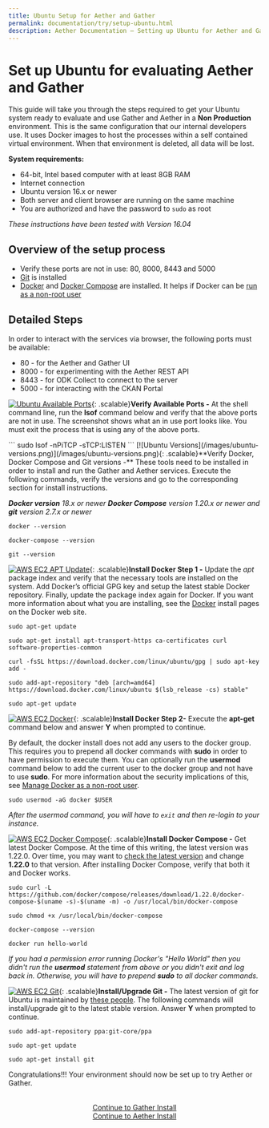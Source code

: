 ```yaml
---
title: Ubuntu Setup for Aether and Gather
permalink: documentation/try/setup-ubuntu.html
description: Aether Documentation – Setting up Ubuntu for Aether and Gather evaluation
---
```

# Set up Ubuntu for evaluating Aether and Gather
This guide will take you through the steps required to get your Ubuntu system ready to evaluate and use Gather and Aether in a **Non Production** environment. This is the same configuration that our internal developers use. It uses Docker images to host the processes within a self contained virtual environment.  When that environment is deleted, all data will be lost.  

**System requirements:**
* 64-bit, Intel based computer with at least 8GB RAM
* Internet connection
* Ubuntu version 16.x or newer
* Both server and client browser are running on the same machine
* You are authorized and have the password to `sudo` as root

_These instructions have been tested with Version 16.04_

## Overview of the setup process
* Verify these ports are not in use: 80, 8000, 8443 and 5000
* [Git](https://git-scm.com/)  is installed 
* [Docker](https://docs.docker.com/install/linux/docker-ce/ubuntu/) and [Docker Compose](https://docs.docker.com/compose/) are installed. It helps if Docker can be [run as a non-root user](https://docs.docker.com/install/linux/linux-postinstall/)

## Detailed Steps

In order to interact with the services via browser, the following ports must be available:
* 80 - for the Aether and Gather UI
* 8000 - for experimenting with the Aether REST API
* 8443 - for ODK Collect to connect to the server
* 5000 - for interacting with the CKAN Portal

[![Ubuntu Available Ports](/images/ubuntu-ports.png)](/images/ubuntu-ports.png){: .scalable}**Verify Available Ports -** At the shell command line, run the **lsof** command below and verify that the above ports are not in use.  The screenshot shows what an in use port looks like.  You must exit the process that is using any of the above ports.
<p style="clear: both;"/>
```
sudo lsof -nPiTCP -sTCP:LISTEN
```
[![Ubuntu Versions](/images/ubuntu-versions.png)](/images/ubuntu-versions.png){: .scalable}**Verify Docker, Docker Compose and Git versions -** These tools need to be installed in order to install and run the Gather and Aether services.  Execute the following commands, verify the versions and go to the corresponding section for install instructions.  

_**Docker version** 18.x or newer **Docker Compose** version 1.20.x or newer and **git** version 2.7.x or newer_

<p style="clear: both;"/>

```
docker --version

docker-compose --version

git --version
```
[![AWS EC2 APT Update](/images/aws-ec2-docker1.png)](/images/aws-ec2-docker1.png){: .scalable}**Install Docker Step 1 -** Update the _apt_ package index and verify that the necessary tools are installed on the system.  Add Docker’s official GPG key and setup the latest stable Docker repository. Finally, update the package index again for Docker. If you want more information about what you are installing, see the [Docker](https://docs.docker.com/install/linux/docker-ce/ubuntu/) install pages on the Docker web site.
<p style="clear: both;"/>

```
sudo apt-get update

sudo apt-get install apt-transport-https ca-certificates curl software-properties-common

curl -fsSL https://download.docker.com/linux/ubuntu/gpg | sudo apt-key add -

sudo add-apt-repository "deb [arch=amd64] https://download.docker.com/linux/ubuntu $(lsb_release -cs) stable"

sudo apt-get update
```
<p style="clear: both;"/>

[![AWS EC2 Docker](/images/aws-ec2-docker2.png)](/images/aws-ec2-docker2.png){: .scalable}**Install Docker Step 2-** Execute the **apt-get** command below and answer **Y** when prompted to continue.  

By default, the docker install does not add any users to the docker group.  This requires you to prepend all docker commands with **sudo** in order to have permission to execute them.  You can optionally run the **usermod** command below to add the current user to the docker group and not have to use **sudo**. For more information about the security implications of this, see [Manage Docker as a non-root user](https://docs.docker.com/install/linux/linux-postinstall).
<p style="clear: both;"/>

```
sudo usermod -aG docker $USER
```
_After the usermod command, you will have to `exit` and then re-login to your instance._

[![AWS EC2 Docker Compose](/images/aws-ec2-docker3.png)](/images/aws-ec2-docker3.png){: .scalable}**Install Docker Compose -**  Get latest Docker Compose.  At the time of this writing, the latest version was 1.22.0.  Over time, you may want to [check the latest version](https://github.com/docker/compose/releases) and change **1.22.0** to that version.  After installing Docker Compose, verify that both it and Docker works.
<p style="clear: both;"/>

```
sudo curl -L https://github.com/docker/compose/releases/download/1.22.0/docker-compose-$(uname -s)-$(uname -m) -o /usr/local/bin/docker-compose

sudo chmod +x /usr/local/bin/docker-compose

docker-compose --version

docker run hello-world
```

_If you had a permission error running Docker's "Hello World" then you didn't run the **usermod** statement from above or you didn't exit and log back in.  Otherwise, you will have to prepend **sudo** to all docker commands._

[![AWS EC2 Git](/images/ubuntu-git.png)](/images/ubuntu-git.png){: .scalable}**Install/Upgrade Git -** The latest version of git for Ubuntu is maintained by [these people](https://launchpad.net/~git-core/+archive/ubuntu/ppa).  The following commands will install/upgrade git to the latest stable version.  Answer **Y** when prompted to continue.
<p style="clear: both;"/>

```
sudo add-apt-repository ppa:git-core/ppa

sudo apt-get update

sudo apt-get install git
```

Congratulations!!! Your environment should now be set up to try Aether or Gather.

<div style="margin-top: 2rem; text-align: center"><a href="http://gather.ehealthafrica.org/documentation/try/setup">Continue to Gather Install</a><br/>
<a href="install">Continue to Aether Install</a></div>

